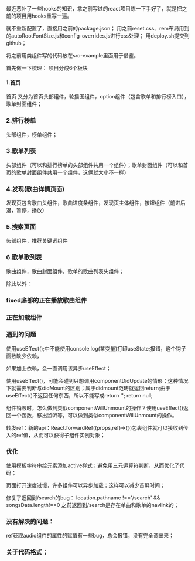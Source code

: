 最近恶补了一些hooks的知识，拿之前写过的react项目练一下手好了，就是把之前的项目用hooks重写一遍。

就不重新配置了，直接用之前的package.json；
用之前reset.css、rem布局用到的autoRootFontSize.js和config-overrides.js进行css处理；
用deploy.sh提交到github；

将之前用类组件写的代码放在src-example里面用于借鉴。

首先做一下梳理：
项目分成6个板块

#### 1.首页

首页 又分为首页头部组件，轮播图组件，option组件（包含歌单和排行榜入口），歌单封面组件；


### 2.排行榜单
头部组件，榜单组件；


### 3.歌单列表
头部组件（可以和排行榜单的头部组件共用一个组件）；歌单封面组件（可以和首页的歌单封面组件共用一个组件，这俩就大小不一样）

### 4.发现(歌曲详情页面)
发现页包含歌曲头组件，歌曲进度条组件，发现页主体组件，按钮组件（前进后退，暂停，播放）

### 5.搜索页面
头部组件，推荐关键词组件

### 6.歌单歌列表

歌曲组件，歌曲封面组件，歌单的歌曲列表头组件；


除此以外：

### fixed底部的正在播放歌曲组件


### 正在加载组件



### 遇到的问题

使用useEffect();中不能使用console.log(某变量)打印useState;报错，这个钩子函数缺少依赖，

如果加上依赖，会一直调用该异步useEffect；

使用useEffect()，可能会碰到只想调用componentDidUpdate的情形；这种情况下就需要判断与didMount的区别；属于didmount范畴就返回return;由于useEffect()不返回任何东西，所以不能写成return ''; return null;

组件销毁时，怎么做到类似componentWillUnmount的操作？使用useEffect()返回一个函数，移出监听等，可以做到类似componentWillUnmount的操作。

转发ref：新的api：React.forwardRef((props,ref)=>{})包裹组件就可以接收到传入的ref值，从而可以获得子组件实例对象；

### 优化
使用模板字符串给元素添加active样式；避免用三元运算符判断，从而优化了代码；

页面打开速度过慢，许多组件可以异步加载；这样可以减少首屏时间；


修复了返回到/search的bug：
location.pathname !=='/search' && songsData.length!==0
之前返回到/search是存在单曲和歌单的navlink的；



### 没有解决的问题：
ref获取audio组件的属性的赋值有一些bug，总会报错，没有完全调出来；


### 关于代码格式；





















































